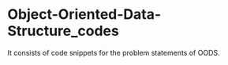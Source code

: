 # Object-Oriented-Data-Structure_codes
It consists of code snippets for the problem statements of OODS.

